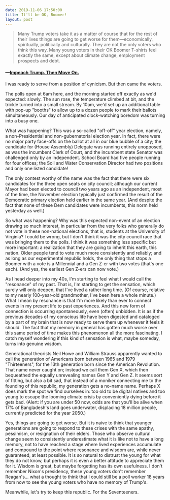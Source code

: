 ```yaml
---
date: 2019-11-06 17:50:00
title: It'll be OK, Boomer!
layout: post
---
```


> Many Trump voters take it as a matter of course that for the rest of their lives things are going to get worse for them—economically, spiritually, politically and culturally. They are not the only voters who think this way. Many young voters in their OK Boomer T-shirts feel exactly the same, except about climate change, employment prospects and debt.
#### —[Impeach Trump. Then Move On.](https://www.nytimes.com/2019/10/31/opinion/trump-impeachment.html) 

I was ready to serve from a position of cynicism. But then came the voters.

The polls open at 6am here, and the morning started off exactly as we'd expected: slowly. The sun rose, the temperature climbed at bit, and the trickle turned into a small stream. By 10am, we'd set up an additional table with pop-up "booths" to allow up to a dozen people to mark their ballots simultaneously. Our day of anticipated clock-watching boredom was turning into a busy one.

What was happening? This was a so-called "off-off" year election, namely, a non-Presidential and non-gubernatorial election year. In fact, there were no major party face-offs on the ballot at all in our blue bubble of a city; the candidate for (House Assembly) Delegate was running entirely unopposed, as was the incumbent Clerk of Court, and the incumbent state Senator was challenged only by an independent. School Board had five people running for four offices; the Soil and Water Conservation Director had two positions and only one listed candidate!

The only contest worthy of the name was the fact that there were six candidates for the three open seats on city council; although our current Mayor had been elected to council two years ago as an independent, most of the time, the November election typically just confirmed the result of the Democratic primary election held earlier in the same year. (And despite the fact that none of these Dem candidates were incumbents, this norm held yesterday as well.)

So what was happening? Why was this expected non-event of an election drawing so much interest, in particular from the very folks who generally do not vote in these non-national elections, that is, students at the University of Virginia? I could be wrong, but I don't think it was the city council race that was bringing them to the polls. I think it was something less specific but more important: a realization that they are going to inherit this earth, this nation. Older people tend to vote much more consistently and reliably; and as long as our experimental republic holds, the only thing that stops a Boomer with a vote is a Millennial and a Gen Z-er with two votes (that's one each). (And yes, the earliest Gen Z-ers can now vote.)

As I head deeper into my 40s, I'm starting to feel what I would call the "resonance" of my past. That is, I'm starting to get the sensation, which surely will only deepen, that I've lived a rather long time. (Of course, relative to my nearly 100-year-old grandmother, I've been here a whole minute.) What I mean by resonance is that I'm more likely than ever to connect events in my present life to past experiences. And this new form of connection is occurring spontaneously, even (often) unbidden. It is as if the previous decades of my conscious life have been digested and cataloged by a part of my brain that is now ready to serve them up whenever it feels it should. The fact that my memory in general has gotten much worse over this same period of time makes this phenomenon all the more fascinating. I catch myself wondering if this kind of sensation is what, maybe someday, turns into genuine wisdom.

Generational theorists Neil Howe and William Strauss apparently wanted to call the generation of Americans born between 1965 and 1979 "Thirteeners", for the 13th generation born since the American Revolution. That name never caught on; instead we call them Gen X, which then bequeathed the equally unrevealing names Gen Y and Gen Z. It seems sort of fitting, but also a bit sad, that instead of a moniker connecting me to the founding of this republic, my generation gets a no-name name. Perhaps X does mark the spot we find ourselves in: too old to be digital natives and too young to escape the looming climate crisis by conveniently dying before it gets bad. (Alert: if you are under 50 now, odds are that you'll be alive when 17% of Bangladesh's land goes underwater, displacing 18 million people, currently predicted for the year 2050.)

Yes, things are going to get worse. But it is naive to think that younger generations are going to respond to these crises with the same apathy, pessimism, or resignation of their elders. Those who observe cultural change seem to consistently underestimate what it is like not to have a long memory, not to have reached a stage where lived experiences accumulate and compound to the point where resonance and wisdom are, while never guaranteed, at least possible. It is so natural to distrust the young for what they do not know, but perhaps it is even a better attitude to appreciate them for it. Wisdom is great, but maybe forgetting has its own usefulness. I don't remember Nixon's presidency, these young voters don't remember Reagan's... what a thought to think that I could still be a poll worker 18 years from now to see the young voters who have no memory of Trump's.

Meanwhile, let's try to keep this republic. For the Seventeeners.